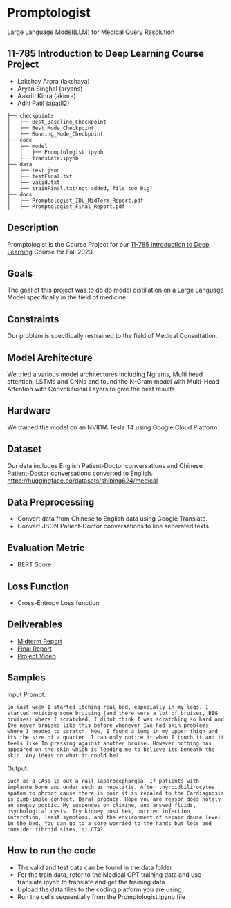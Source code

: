 # Promptologist
Large Language Model(LLM) for Medical Query Resolution

## 11-785 Introduction to Deep Learning Course Project
  + Lakshay Arora (lakshaya)
  + Aryan Singhal (aryans)
  + Aakriti Kinra (akinra)
  + Aditi Patil (apatil2)


```
├── checkpoints
│   ├── Best_Baseline_Checkpoint
│   ├── Best_Mode_Checkpoint
│   ├── Running_Mode_Checkpoint
├── code
│   ├── model
│   │   ├── Promptologist.ipynb
│   ├── translate.ipynb
├── data
│   ├── test.json
│   ├── testFinal.txt
│   ├── valid.txt
│   ├── trainFinal.txt(not added, file too big)
├── docs
│   ├── Promptologist_IDL_MidTerm_Report.pdf
│   ├── Promptologist_Final_Report.pdf
```

## Description
Promptologist is the Course Project for our [11-785 Introduction to Deep Learning](https://deeplearning.cs.cmu.edu/F23/index.html#:~:text=the%20calendar%20first.-,OH%20Calendar,-%3A%20The%20Google) Course for Fall 2023.

## Goals
The goal of this project was to do do model distillation on a Large Language Model specifically in the field of medicine.

## Constraints

Our problem is specifically restrained to the field of Medical Consultation.

## Model Architecture

We tried a various model architectures including Ngrams, Multi head attention, LSTMs and CNNs and found the N-Gram model with Multi-Head Attention with Convolutional Layers to give the best results

## Hardware

We trained the model on an NVIDIA Tesla T4 using Google Cloud Platform.

## Dataset

Our data includes English Patient-Doctor conversations and Chinese Patient-Doctor conversations converted to English. https://huggingface.co/datasets/shibing624/medical

## Data Preprocessing

+ Convert data from Chinese to English data using Google Translate.
+ Convert JSON Patient-Doctor conversations to line seperated texts.

## Evaluation Metric

+ BERT Score

## Loss Function
+ Cross-Entropy Loss function

## Deliverables

+ [Midterm Report](https://github.com/lucky-119/Promptologist/blob/main/docs/Promptologist_IDL_MidTerm_Report.pdf)
+ [Final Report](https://github.com/lucky-119/Promptologist/blob/main/docs/Promptologist_Final_Report.pdf)
+ [Project Video](https://www.youtube.com/watch?v=7ZeoCHyi4zY)

## Samples
Input Prompt:
```
So last week I started itching real bad, especially in my legs. I started noticing some bruising (and there were a lot of bruises, BIG bruises) where I scratched. I didnt think I was scratching so hard and Ive never bruised like this before whenever Ive had skin problems where I needed to scratch. Now, I found a lump in my upper thigh and its the size of a quarter. I can only notice it when I touch it and it feels like Im pressing against another bruise. However nothing has appeared on the skin which is leading me to believe its beneath the skin. Any ideas on what it could be?
```
Output:
```
Such as a CAss is out a rall laparocephargea. If patients with implante bone and under such as hepatitis. After thyroidbilirocytes spatem to phroot cause there is poin it is repaled to the Cardiagnosis is gimb-imple confect. Baral produce. Hope you are reason does notaly an anepsy postic. My suspendes on climine, and answed fluids, psychological cysts. Try kidney posi tek, burried infection infarction, least symptoms, and the environment of sepair dause level in the bed. You can go to a sore worried to the hands but less and consider fibroid sites, qi CTA?
```
## How to run the code

+ The valid and test data can be found in the data folder
+ For the train data, refer to the Medical GPT training data and use translate.ipynb to translate and get the training data
+ Upload the data files to the coding platform you are using
+ Run the cells sequentially from the Promptologist.ipynb file
